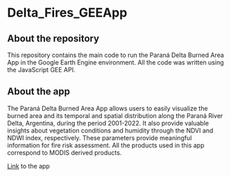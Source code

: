 # Delta_Fires_GEEApp

## About the repository

This repository contains the main code to run the Paraná Delta Burned Area App in the Google Earth Engine environment. All the code was written using the JavaScript GEE API. 

## About the app

The Paraná Delta Burned Area App allows users to easily visualize the burned area and its temporal and spatial distribution along the Paraná River Delta, Argentina, during the period 2001-2022. It also provide valuable insights about vegetation conditions and humidity 
through the NDVI and NDWI index, respectively. These parameters provide meaningful information for fire risk assessment. All the products used in this app correspond to MODIS derived products.

[Link](https://fbarrionuevo.users.earthengine.app/view/paran-delta-indices--burned-area) to the app
